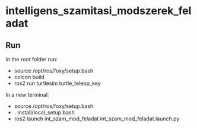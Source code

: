 # intelligens_szamitasi_modszerek_feladat

## Run

In the root folder run:
- source /opt/ros/foxy/setup.bash
- colcon build
- ros2 run turtlesim turtle_teleop_key

In a new terminal:
- source /opt/ros/foxy/setup.bash
- . install/local_setup.bash
- ros2 launch int_szam_mod_feladat int_szam_mod_feladat.launch.py
